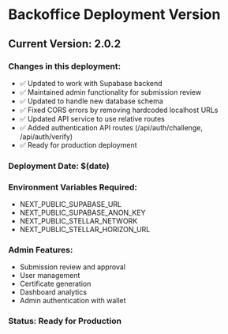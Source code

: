 # Backoffice Deployment Version

## Current Version: 2.0.2

### Changes in this deployment:

- ✅ Updated to work with Supabase backend
- ✅ Maintained admin functionality for submission review
- ✅ Updated to handle new database schema
- ✅ Fixed CORS errors by removing hardcoded localhost URLs
- ✅ Updated API service to use relative routes
- ✅ Added authentication API routes (/api/auth/challenge, /api/auth/verify)
- ✅ Ready for production deployment

### Deployment Date: $(date)

### Environment Variables Required:

- NEXT_PUBLIC_SUPABASE_URL
- NEXT_PUBLIC_SUPABASE_ANON_KEY
- NEXT_PUBLIC_STELLAR_NETWORK
- NEXT_PUBLIC_STELLAR_HORIZON_URL

### Admin Features:

- Submission review and approval
- User management
- Certificate generation
- Dashboard analytics
- Admin authentication with wallet

### Status: Ready for Production
